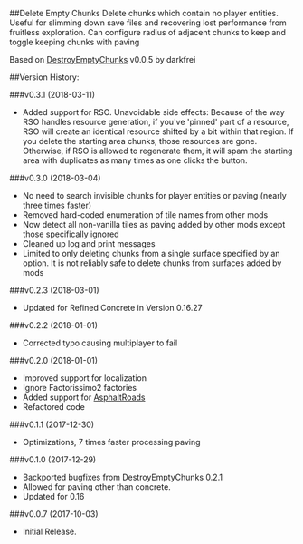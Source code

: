 ##Delete Empty Chunks
Delete chunks which contain no player entities. Useful for slimming down save files and recovering lost performance from fruitless exploration. Can configure radius of adjacent chunks to keep and toggle keeping chunks with paving

Based on [DestroyEmptyChunks](https://mods.factorio.com/mods/darkfrei/DestroyEmptyChunks) v0.0.5 by darkfrei

##Version History:

###v0.3.1 (2018-03-11)
* Added support for RSO. Unavoidable side effects: Because of the way RSO handles resource generation, if you've 'pinned' part of a resource, RSO will create an identical resource shifted by a bit within that region. If you delete the starting area chunks, those resources are gone. Otherwise, if RSO is allowed to regenerate them, it will spam the starting area with duplicates as many times as one clicks the button.

###v0.3.0 (2018-03-04)
* No need to search invisible chunks for player entities or paving (nearly three times faster)
* Removed hard-coded enumeration of tile names from other mods
* Now detect all non-vanilla tiles as paving added by other mods except those specifically ignored
* Cleaned up log and print messages
* Limited to only deleting chunks from a single surface specified by an option. It is not reliably safe to delete chunks from surfaces added by mods

###v0.2.3 (2018-03-01)
* Updated for Refined Concrete in Version 0.16.27

###v0.2.2 (2018-01-01)
* Corrected typo causing multiplayer to fail

###v0.2.0 (2018-01-01)
* Improved support for localization
* Ignore Factorissimo2 factories
* Added support for [AsphaltRoads](https://mods.factorio.com/mods/Arcitos/AsphaltRoads)
* Refactored code

###v0.1.1 (2017-12-30)
* Optimizations, 7 times faster processing paving

###v0.1.0 (2017-12-29)
* Backported bugfixes from DestroyEmptyChunks 0.2.1
* Allowed for paving other than concrete.
* Updated for 0.16

###v0.0.7 (2017-10-03)
* Initial Release.
